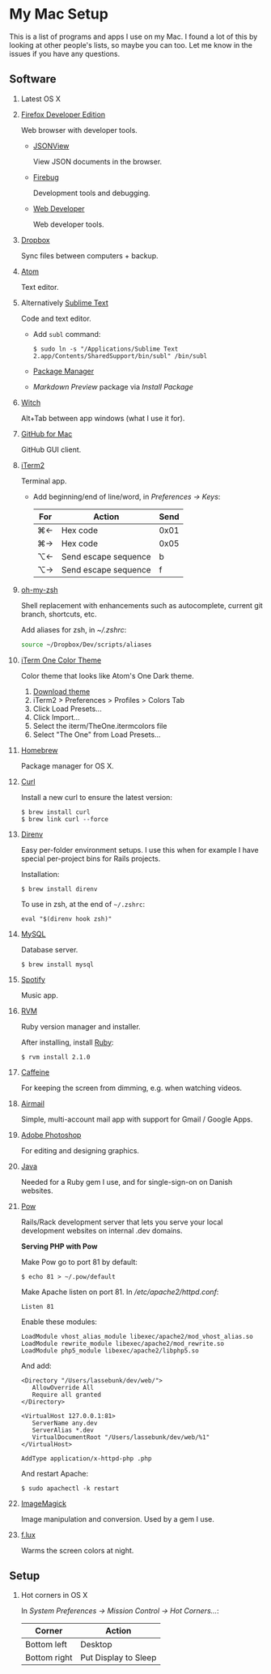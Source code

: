 # My Mac Setup

This is a list of programs and apps I use on my Mac. I found a lot of this by looking at other people's lists, so maybe you can too.
Let me know in the issues if you have any questions.

## Software

1. Latest OS X
   
1. [Firefox Developer Edition](https://www.mozilla.org/en-US/firefox/developer/)

   Web browser with developer tools.

   * [JSONView](https://addons.mozilla.org/en-US/firefox/addon/10869/)

     View JSON documents in the browser.

   * [Firebug](https://addons.mozilla.org/en-US/firefox/addon/firebug/)

     Development tools and debugging.

   * [Web Developer](https://addons.mozilla.org/en-US/firefox/addon/web-developer/)

     Web developer tools.

1. [Dropbox](https://www.dropbox.com/)

   Sync files between computers + backup.

1. [Atom](https://atom.io/)

   Text editor.

1. Alternatively [Sublime Text](http://www.sublimetext.com/)

   Code and text editor.

   * Add `subl` command:

     ```
     $ sudo ln -s "/Applications/Sublime Text 2.app/Contents/SharedSupport/bin/subl" /bin/subl
     ```

   * [Package Manager](https://sublime.wbond.net/installation)
   * *Markdown Preview* package via *Install Package*

1. [Witch](https://itunes.apple.com/dk/app/witch/id412485838?mt=12)

   Alt+Tab between app windows (what I use it for).

1. [GitHub for Mac](http://mac.github.com/)

   GitHub GUI client.

1. [iTerm2](http://www.iterm2.com/)

   Terminal app.

   * Add beginning/end of line/word, in *Preferences &rarr; Keys*:

     For | Action               | Send
     ----|----------------------|------
     ⌘←  | Hex code             | 0x01 
     ⌘→  | Hex code             | 0x05
     ⌥←  | Send escape sequence | b
     ⌥→  | Send escape sequence | f

1. [oh-my-zsh](https://github.com/robbyrussell/oh-my-zsh)

   Shell replacement with enhancements such as autocomplete, current git branch, shortcuts, etc.

   Add aliases for zsh, in *~/.zshrc*:

   ```bash
   source ~/Dropbox/Dev/scripts/aliases
   ```

1. [iTerm One Color Theme](https://github.com/benniemosher/the-one-theme)
   
   Color theme that looks like Atom's One Dark theme.
   
   1. [Download theme](https://github.com/benniemosher/the-one-theme/archive/master.zip)
   2. iTerm2 > Preferences > Profiles > Colors Tab
   3. Click Load Presets...
   4. Click Import...
   5. Select the iterm/TheOne.itermcolors file
   6. Select "The One" from Load Presets...


1. [Homebrew](http://brew.sh/)

   Package manager for OS X.

1. [Curl](http://curl.haxx.se/)

   Install a new curl to ensure the latest version:

   ```
   $ brew install curl
   $ brew link curl --force
   ```

1. [Direnv](http://direnv.net/)

   Easy per-folder environment setups.
   I use this when for example I have special per-project bins for Rails projects.

   Installation:

   ```
   $ brew install direnv
   ```

   To use in zsh, at the end of `~/.zshrc`:

   ```
   eval "$(direnv hook zsh)"
   ```

1. [MySQL](http://www.mysql.com/)
   
   Database server.

   ```
   $ brew install mysql
   ```

1. [Spotify](https://www.spotify.com/)

   Music app.

1. [RVM](http://rvm.io/)

   Ruby version manager and installer.

   After installing, install [Ruby](http://ruby-lang.org):

   ```
   $ rvm install 2.1.0
   ```

1. [Caffeine](https://itunes.apple.com/dk/app/caffeine/id411246225?mt=12)
   
   For keeping the screen from dimming, e.g. when watching videos.

1. [Airmail](https://itunes.apple.com/dk/app/airmail/id573171375?mt=12)

   Simple, multi-account mail app with support for Gmail / Google Apps.

1. [Adobe Photoshop](http://www.adobe.com/products/photoshop.html)

   For editing and designing graphics.

1. [Java](http://java.com/getjava)

   Needed for a Ruby gem I use, and for single-sign-on on Danish websites.

1. [Pow](http://pow.cx/)

   Rails/Rack development server that lets you serve your local development websites on internal .dev domains.
   
   **Serving PHP with Pow**
   
   Make Pow go to port 81 by default:
   
   ```
   $ echo 81 > ~/.pow/default
   ```
   
   Make Apache listen on port 81. In */etc/apache2/httpd.conf*:
   
   ```
   Listen 81
   ```
   
   Enable these modules:
   
   ```
   LoadModule vhost_alias_module libexec/apache2/mod_vhost_alias.so
   LoadModule rewrite_module libexec/apache2/mod_rewrite.so
   LoadModule php5_module libexec/apache2/libphp5.so
   ```
   
   And add:
   
   ```
   <Directory "/Users/lassebunk/dev/web/">
      AllowOverride All
      Require all granted
   </Directory>

   <VirtualHost 127.0.0.1:81>
      ServerName any.dev
      ServerAlias *.dev
      VirtualDocumentRoot "/Users/lassebunk/dev/web/%1"
   </VirtualHost>
   
   AddType application/x-httpd-php .php
   ```
   
   And restart Apache:
   
   ```
   $ sudo apachectl -k restart
   ```

1. [ImageMagick](http://www.imagemagick.org/)

   Image manipulation and conversion. Used by a gem I use.
   
1. [f.lux](https://justgetflux.com/)
   
   Warms the screen colors at night.

## Setup

1. Hot corners in OS X

   In *System Preferences &rarr; Mission Control &rarr; Hot Corners...*:

   Corner       | Action
   -------------|---------------------
   Bottom left  | Desktop
   Bottom right | Put Display to Sleep
